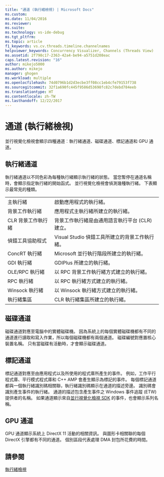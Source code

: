 ```yaml
---
title: "通道 (執行緒檢視) | Microsoft Docs"
ms.custom: 
ms.date: 11/04/2016
ms.reviewer: 
ms.suite: 
ms.technology: vs-ide-debug
ms.tgt_pltfrm: 
ms.topic: article
f1_keywords: vs.cv.threads.timeline.channelnames
helpviewer_keywords: Concurrency Visualizer, Channels (Threads View)
ms.assetid: 2f798c17-2363-42a4-be94-a5751d208eac
caps.latest.revision: "16"
author: mikejo5000
ms.author: mikejo
manager: ghogen
ms.workload: multiple
ms.openlocfilehash: 74d0796b1d2d3ecbe3ff08cc1eb4cfe79153f738
ms.sourcegitcommit: 32f1a690fc445f9586d53698fc82c7debd784eeb
ms.translationtype: HT
ms.contentlocale: zh-TW
ms.lasthandoff: 12/22/2017
---
```

# <a name="channels-threads-view"></a>通道 (執行緒檢視)
並行視覺化檢視會顯示四種通道︰執行緒通道、磁碟通道、標記通道和 GPU 通道。  
  
## <a name="thread-channels"></a>執行緒通道  
 執行緒通道以不同色彩為每種執行緒顯示執行緒的狀態。 當您暫停在通道名稱時，會顯示指定執行緒的開始函式。 並行視覺化檢視會偵測幾種執行緒。 下表顯示最常見的種類。  
  
|||  
|-|-|  
|主執行緒|啟動應用程式的執行緒。|  
|背景工作執行緒|應用程式主執行緒所建立的執行緒。|  
|CLR 背景工作執行緒|背景工作執行緒是由通用語言執行平台 (CLR) 建立。|  
|偵錯工具協助程式|Visual Studio 偵錯工具所建立的背景工作執行緒。|  
|ConcRT 執行緒|Microsoft 並行執行階段所建立的執行緒。|  
|GDI 執行緒|GDIPlus 所建立的執行緒。|  
|OLE/RPC 執行緒|以 RPC 背景工作執行緒方式建立的執行緒。|  
|RPC 執行緒|以 RPC 執行緒方式建立的執行緒。|  
|Winsock 執行緒|以 Winsock 執行緒方式建立的執行緒。|  
|執行緒集區|CLR 執行緒集區所建立的執行緒。|  
  
## <a name="disk-channels"></a>磁碟通道  
 磁碟通道對應至電腦中的實體磁碟機。 因為系統上的每個實體磁碟機都有不同的通道進行讀取和寫入作業，所以每個磁碟機都有兩個通道。 磁碟編號對應置核心裝置名稱。 只有當磁碟有活動時，才會顯示磁碟通道。  
  
## <a name="marker-channels"></a>標記通道  
 標記通道對應至由應用程式以及所使用的程式庫所產生的事件。 例如，工作平行程式庫、平行模式程式庫和 C++ AMP 會產生顯示為標記的事件。 每個標記通道都與一個執行緒識別碼相關聯，執行緒識別碼顯示在通道的描述旁邊。 識別碼會識別產生事件的執行緒。 通道的描述包含產生事件之 Windows 事件追蹤 (ETW) 提供者的名稱。 如果通道顯示來自[並行視覺化檢視 SDK](../profiling/concurrency-visualizer-sdk.md) 的事件，也會顯示系列名稱。  
  
## <a name="gpu-channels"></a>GPU 通道  
 GPU 通道顯示系統上 DirectX 11 活動的相關資訊。  與圖形卡相關聯的每個 DirectX 引擎都有不同的通道。  個別區段代表處理 DMA 封包所花費的時間。  
  
## <a name="see-also"></a>請參閱  
 [執行緒檢視](../profiling/threads-view-parallel-performance.md)